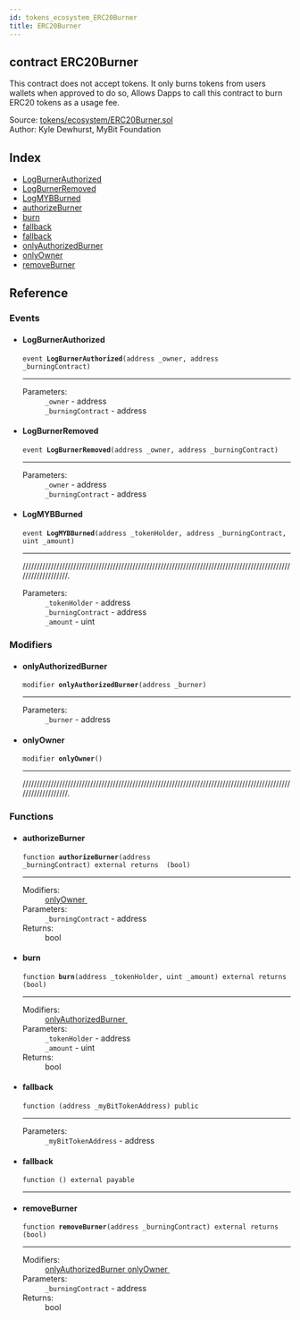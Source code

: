 ```yaml
---
id: tokens_ecosystem_ERC20Burner
title: ERC20Burner
---
```


<div class="contract-doc"><div class="contract"><h2 class="contract-header"><span class="contract-kind">contract</span> ERC20Burner</h2><p class="description">This contract does not accept tokens. It only burns tokens from users wallets when approved to do so, Allows Dapps to call this contract to burn ERC20 tokens as a usage fee.</p><div class="source">Source: <a href="https://github.com/MyBitFoundation/MyBit-Network.tech//blob/v0.0.0/contracts/tokens/ecosystem/ERC20Burner.sol" target="_blank">tokens/ecosystem/ERC20Burner.sol</a></div><div class="author">Author: Kyle Dewhurst, MyBit Foundation</div></div><div class="index"><h2>Index</h2><ul><li><a href="tokens_ecosystem_ERC20Burner.html#LogBurnerAuthorized">LogBurnerAuthorized</a></li><li><a href="tokens_ecosystem_ERC20Burner.html#LogBurnerRemoved">LogBurnerRemoved</a></li><li><a href="tokens_ecosystem_ERC20Burner.html#LogMYBBurned">LogMYBBurned</a></li><li><a href="tokens_ecosystem_ERC20Burner.html#authorizeBurner">authorizeBurner</a></li><li><a href="tokens_ecosystem_ERC20Burner.html#burn">burn</a></li><li><a href="tokens_ecosystem_ERC20Burner.html#">fallback</a></li><li><a href="tokens_ecosystem_ERC20Burner.html#">fallback</a></li><li><a href="tokens_ecosystem_ERC20Burner.html#onlyAuthorizedBurner">onlyAuthorizedBurner</a></li><li><a href="tokens_ecosystem_ERC20Burner.html#onlyOwner">onlyOwner</a></li><li><a href="tokens_ecosystem_ERC20Burner.html#removeBurner">removeBurner</a></li></ul></div><div class="reference"><h2>Reference</h2><div class="events"><h3>Events</h3><ul><li><div class="item event"><span id="LogBurnerAuthorized" class="anchor-marker"></span><h4 class="name">LogBurnerAuthorized</h4><div class="body"><code class="signature">event <strong>LogBurnerAuthorized</strong><span>(address _owner, address _burningContract) </span></code><hr/><dl><dt><span class="label-parameters">Parameters:</span></dt><dd><div><code>_owner</code> - address</div><div><code>_burningContract</code> - address</div></dd></dl></div></div></li><li><div class="item event"><span id="LogBurnerRemoved" class="anchor-marker"></span><h4 class="name">LogBurnerRemoved</h4><div class="body"><code class="signature">event <strong>LogBurnerRemoved</strong><span>(address _owner, address _burningContract) </span></code><hr/><dl><dt><span class="label-parameters">Parameters:</span></dt><dd><div><code>_owner</code> - address</div><div><code>_burningContract</code> - address</div></dd></dl></div></div></li><li><div class="item event"><span id="LogMYBBurned" class="anchor-marker"></span><h4 class="name">LogMYBBurned</h4><div class="body"><code class="signature">event <strong>LogMYBBurned</strong><span>(address _tokenHolder, address _burningContract, uint _amount) </span></code><hr/><div class="description"><p>///////////////////////////////////////////////////////////////////////////////////////////////////////////////.</p></div><dl><dt><span class="label-parameters">Parameters:</span></dt><dd><div><code>_tokenHolder</code> - address</div><div><code>_burningContract</code> - address</div><div><code>_amount</code> - uint</div></dd></dl></div></div></li></ul></div><div class="modifiers"><h3>Modifiers</h3><ul><li><div class="item modifier"><span id="onlyAuthorizedBurner" class="anchor-marker"></span><h4 class="name">onlyAuthorizedBurner</h4><div class="body"><code class="signature">modifier <strong>onlyAuthorizedBurner</strong><span>(address _burner) </span></code><hr/><dl><dt><span class="label-parameters">Parameters:</span></dt><dd><div><code>_burner</code> - address</div></dd></dl></div></div></li><li><div class="item modifier"><span id="onlyOwner" class="anchor-marker"></span><h4 class="name">onlyOwner</h4><div class="body"><code class="signature">modifier <strong>onlyOwner</strong><span>() </span></code><hr/><div class="description"><p>///////////////////////////////////////////////////////////////////////////////////////////////////////////////.</p></div></div></div></li></ul></div><div class="functions"><h3>Functions</h3><ul><li><div class="item function"><span id="authorizeBurner" class="anchor-marker"></span><h4 class="name">authorizeBurner</h4><div class="body"><code class="signature">function <strong>authorizeBurner</strong><span>(address _burningContract) </span><span>external </span><span>returns  (bool) </span></code><hr/><dl><dt><span class="label-modifiers">Modifiers:</span></dt><dd><a href="tokens_ecosystem_ERC20Burner.html#onlyOwner">onlyOwner </a></dd><dt><span class="label-parameters">Parameters:</span></dt><dd><div><code>_burningContract</code> - address</div></dd><dt><span class="label-return">Returns:</span></dt><dd>bool</dd></dl></div></div></li><li><div class="item function"><span id="burn" class="anchor-marker"></span><h4 class="name">burn</h4><div class="body"><code class="signature">function <strong>burn</strong><span>(address _tokenHolder, uint _amount) </span><span>external </span><span>returns  (bool) </span></code><hr/><dl><dt><span class="label-modifiers">Modifiers:</span></dt><dd><a href="tokens_ecosystem_ERC20Burner.html#onlyAuthorizedBurner">onlyAuthorizedBurner </a></dd><dt><span class="label-parameters">Parameters:</span></dt><dd><div><code>_tokenHolder</code> - address</div><div><code>_amount</code> - uint</div></dd><dt><span class="label-return">Returns:</span></dt><dd>bool</dd></dl></div></div></li><li><div class="item function"><span id="fallback" class="anchor-marker"></span><h4 class="name">fallback</h4><div class="body"><code class="signature">function <strong></strong><span>(address _myBitTokenAddress) </span><span>public </span></code><hr/><dl><dt><span class="label-parameters">Parameters:</span></dt><dd><div><code>_myBitTokenAddress</code> - address</div></dd></dl></div></div></li><li><div class="item function"><span id="fallback" class="anchor-marker"></span><h4 class="name">fallback</h4><div class="body"><code class="signature">function <strong></strong><span>() </span><span>external </span><span>payable </span></code><hr/></div></div></li><li><div class="item function"><span id="removeBurner" class="anchor-marker"></span><h4 class="name">removeBurner</h4><div class="body"><code class="signature">function <strong>removeBurner</strong><span>(address _burningContract) </span><span>external </span><span>returns  (bool) </span></code><hr/><dl><dt><span class="label-modifiers">Modifiers:</span></dt><dd><a href="tokens_ecosystem_ERC20Burner.html#onlyAuthorizedBurner">onlyAuthorizedBurner </a><a href="tokens_ecosystem_ERC20Burner.html#onlyOwner">onlyOwner </a></dd><dt><span class="label-parameters">Parameters:</span></dt><dd><div><code>_burningContract</code> - address</div></dd><dt><span class="label-return">Returns:</span></dt><dd>bool</dd></dl></div></div></li></ul></div></div></div>
